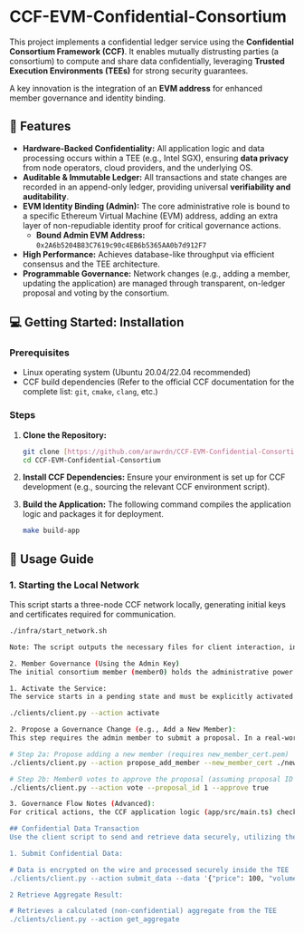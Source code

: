 # CCF-EVM-Confidential-Consortium

This project implements a confidential ledger service using the **Confidential Consortium Framework (CCF)**. It enables mutually distrusting parties (a consortium) to compute and share data confidentially, leveraging **Trusted Execution Environments (TEEs)** for strong security guarantees.

A key innovation is the integration of an **EVM address** for enhanced member governance and identity binding.

## 🌟 Features

* **Hardware-Backed Confidentiality:** All application logic and data processing occurs within a TEE (e.g., Intel SGX), ensuring **data privacy** from node operators, cloud providers, and the underlying OS.
* **Auditable & Immutable Ledger:** All transactions and state changes are recorded in an append-only ledger, providing universal **verifiability and auditability**.
* **EVM Identity Binding (Admin):** The core administrative role is bound to a specific Ethereum Virtual Machine (EVM) address, adding an extra layer of non-repudiable identity proof for critical governance actions.
    * **Bound Admin EVM Address:** `0x2A6b5204B83C7619c90c4EB6b5365AA0b7d912F7`
* **High Performance:** Achieves database-like throughput via efficient consensus and the TEE architecture.
* **Programmable Governance:** Network changes (e.g., adding a member, updating the application) are managed through transparent, on-ledger proposal and voting by the consortium.

## 💻 Getting Started: Installation

### Prerequisites

* Linux operating system (Ubuntu 20.04/22.04 recommended)
* CCF build dependencies (Refer to the official CCF documentation for the complete list: `git`, `cmake`, `clang`, etc.)

### Steps

1.  **Clone the Repository:**
    ```bash
    git clone [https://github.com/arawrdn/CCF-EVM-Confidential-Consortium.git](https://github.com/arawrdn/CCF-EVM-Confidential-Consortium.git)
    cd CCF-EVM-Confidential-Consortium
    ```

2.  **Install CCF Dependencies:**
    Ensure your environment is set up for CCF development (e.g., sourcing the relevant CCF environment script).

3.  **Build the Application:**
    The following command compiles the application logic and packages it for deployment.
    ```bash
    make build-app
    ```

## 🚀 Usage Guide

### 1. Starting the Local Network

This script starts a three-node CCF network locally, generating initial keys and certificates required for communication.

```bash
./infra/start_network.sh

Note: The script outputs the necessary files for client interaction, including the service certificate (service_cert.pem) and the initial member keys (member0_privk.pem, member0_cert.pem).

2. Member Governance (Using the Admin Key)
The initial consortium member (member0) holds the administrative power and is conceptually linked to the 0x2A6b5204B83C7619c90c4EB6b5365AA0b7d912F7 EVM address.

1. Activate the Service:
The service starts in a pending state and must be explicitly activated by the consortium (in this case, member0). This is the first official governance action.

./clients/client.py --action activate

2. Propose a Governance Change (e.g., Add a New Member):
This step requires the admin member to submit a proposal. In a real-world scenario with EVM binding, this transaction would require an extra parameter: a signature from the private key of the EVM admin address, verified inside the TEE.

# Step 2a: Propose adding a new member (requires new_member_cert.pem)
./clients/client.py --action propose_add_member --new_member_cert ./new_member_cert.pem

# Step 2b: Member0 votes to approve the proposal (assuming proposal ID 1)
./clients/client.py --action vote --proposal_id 1 --approve true

3. Governance Flow Notes (Advanced):
For critical actions, the CCF application logic (app/src/main.ts) checks the transaction's metadata. If the transaction relates to "admin" roles (like changing governance rules), the TEE logic requires proof: a cryptographic signature that verifies ownership of the bound EVM address (0x2A6b5204B83C7619c90c4EB6b5365AA0b7d912F7). This ensures strong accountability beyond the CCF keys alone.

## Confidential Data Transaction
Use the client script to send and retrieve data securely, utilizing the application logic running inside the TEE.

1. Submit Confidential Data:

# Data is encrypted on the wire and processed securely inside the TEE
./clients/client.py --action submit_data --data '{"price": 100, "volume": 500}'

2 Retrieve Aggregate Result:

# Retrieves a calculated (non-confidential) aggregate from the TEE
./clients/client.py --action get_aggregate

